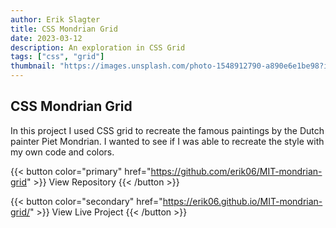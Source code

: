 ```yaml
---
author: Erik Slagter
title: CSS Mondrian Grid
date: 2023-03-12
description: An exploration in CSS Grid
tags: ["css", "grid"]
thumbnail: "https://images.unsplash.com/photo-1548912790-a890e6e1be98?ixlib=rb-4.0.3&ixid=MnwxMjA3fDB8MHxwaG90by1wYWdlfHx8fGVufDB8fHx8&auto=format&fit=crop&w=1000&q=80" # https://picsum.photos/id/1060/5598/3732
---
```


## CSS Mondrian Grid

In this project I used CSS grid to recreate the famous paintings by the Dutch painter Piet Mondrian. I wanted to see if I was able to recreate the style with my own code and colors.

{{< button color="primary" href="https://github.com/erik06/MIT-mondrian-grid" >}}
View Repository
{{< /button >}}

{{< button color="secondary" href="https://erik06.github.io/MIT-mondrian-grid/" >}}
View Live Project
{{< /button >}}
